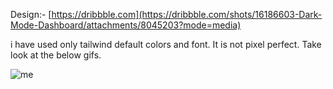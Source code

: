 Design:- [https://dribbble.com](https://dribbble.com/shots/16186603-Dark-Mode-Dashboard/attachments/8045203?mode=media)

i have used only tailwind default colors and font. It is not pixel perfect. Take look at the below gifs.



![me](https://i.imgur.com/dds4OIP.gif)